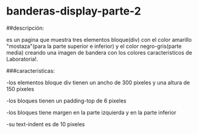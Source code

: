 # banderas-display-parte-2
##descripción:

es un pagina  que muestra tres elementos bloque(div) con el color amarillo "mostaza"(para la parte superior e inferior) y el color negro-gris(parte media)
creando una imagen de bandera con los colores caracteristicos de Laboratoria!.

###caracteristicas:

-los elementos bloque div tienen un ancho de 300 pixeles y una altura de 150 pixeles

-los bloques tienen un padding-top de 6 pixeles

-los bloques tiene margen en la parte izquierda y en la parte inferior

-su text-indent es de 10 pixeles

